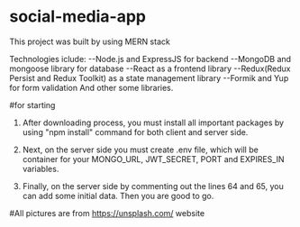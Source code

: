 # social-media-app
This project was built by using MERN stack

Technologies iclude:
    --Node.js and ExpressJS for backend
    --MongoDB and mongoose library for database
    --React as a frontend library
    --Redux(Redux Persist and Redux Toolkit) as a state management library
    --Formik and Yup for form validation
    And other some libraries.

#for starting
1) After downloading process, you must install all important packages by using "npm install" command for both client and server side.

2) Next, on the server side you must create .env file, which will be container for your MONGO_URL, JWT_SECRET, PORT and EXPIRES_IN variables.

3) Finally, on the server side by commenting out the lines 64 and 65, you can add some initial data. Then you are good to go.

#All pictures are from https://unsplash.com/ website
